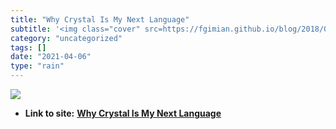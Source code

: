 ```yaml
---
title: "Why Crystal Is My Next Language"
subtitle: '<img class="cover" src=https://fgimian.github.io/blog/2018/06/06/why-crystal-is-my-next-language/img...'
category: "uncategorized"
tags: []
date: "2021-04-06"
type: "rain"
---
```

<img class="cover" src=https://fgimian.github.io/blog/2018/06/06/why-crystal-is-my-next-language/img/fotis.jpg>


* **Link to site:** **[Why Crystal Is My Next Language](https://fgimian.github.io/blog/2018/06/06/why-crystal-is-my-next-language)**